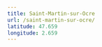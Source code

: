```yaml
---
title: Saint-Martin-sur-Ocre
url: /saint-martin-sur-ocre/
latitude: 47.659
longitude: 2.659
---
```

